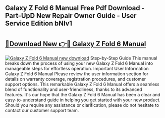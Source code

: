 ## Galaxy Z Fold 6 Manual Free Pdf Download - Part-UpD New Repair Owner Guide - User Service Edition bNlv1

# <h2><a href="http://cf29602.oget.top/?id=Galaxy+Z+Fold+6+Manual">🔗Download New 👉🔴 Galaxy Z Fold 6 Manual</a></h2>

[![Galaxy Z Fold 6 Manual new download](https://i.imgur.com/5g1atiW.png)](http://cf29602.oget.top/?id=Galaxy+Z+Fold+6+Manual)
Step-by-Step Guide This manual breaks down the process of using your new Galaxy Z Fold 6 Manual into manageable steps for effortless operation. Important User Information Galaxy Z Fold 6 Manual Please review the user information section for details on warranty coverage, registration procedures, and customer support options. This remarkable Galaxy Z Fold 6 Manual offers a seamless blend of functionality and user-friendliness, thanks to its advanced features. It's our hope that the Galaxy Z Fold 6 Manual has been a clear and easy-to-understand guide in helping you get started with your new product. Should you require any assistance or clarification, please do not hesitate to contact our customer support team.
